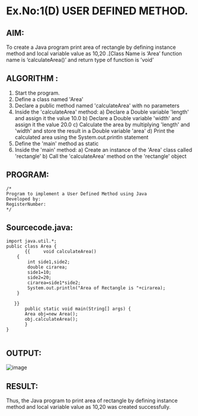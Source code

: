 # Ex.No:1(D) USER DEFINED METHOD.

## AIM:
To create a Java program print area of rectangle by defining instance method and local variable value as 10,20 .[Class Name is ‘Area’ function name is ‘calculateArea()’ and return type of function is ’void’

## ALGORITHM :
1.	Start the program.
2.	Define a class named 'Area'
3.	Declare a public method named 'calculateArea' with no parameters
4.	Inside the 'calculateArea' method:
a)	Declare a Double variable 'length' and assign it the value 10.0
b)	Declare a Double variable 'width' and assign it the value 20.0
c)	Calculate the area by multiplying 'length' and 'width' and store the result in a Double variable 'area'
d)	Print the calculated area using the System.out.println statement
5.	Define the 'main' method as static
6.	Inside the 'main' method:
a)	Create an instance of the 'Area' class called 'rectangle'
b)	Call the 'calculateArea' method on the 'rectangle' object




## PROGRAM:
 ```
/*
Program to implement a User Defined Method using Java
Developed by: 
RegisterNumber:  
*/
```

## Sourcecode.java:
```
import java.util.*;
public class Area {
       {{     void calculateArea()
    {  
        int side1,side2;
        double cirarea;
        side1=10;
        side2=20;
        cirarea=side1*side2;
        System.out.println("Area of Rectangle is "+cirarea);
    }
    
   }}
       public static void main(String[] args) {
       Area obj=new Area();
       obj.calculateArea();
       }
}
  
```


## OUTPUT:
![image](https://github.com/user-attachments/assets/8ca11018-5109-4dcf-8674-6285d2ea666f)



## RESULT:
Thus, the Java program to print area of rectangle by defining instance method and local variable value as 10,20 was created successfully.

